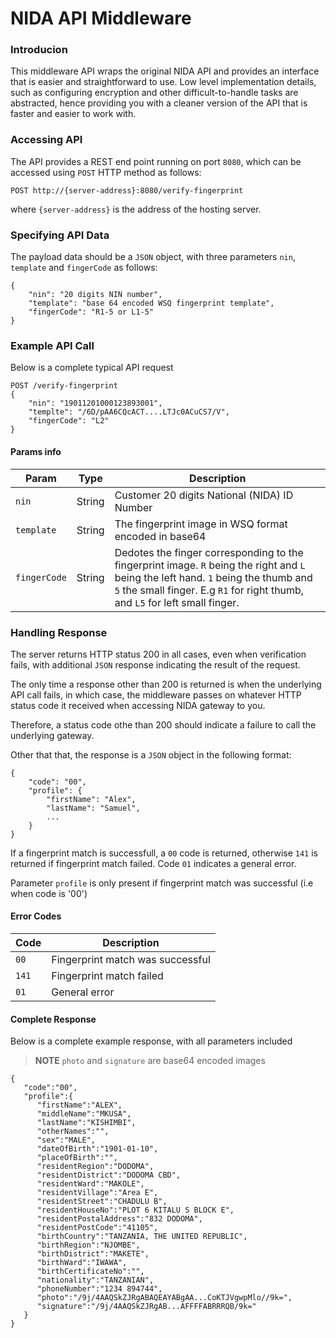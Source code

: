 # NIDA API Middleware

### Introducion
This middleware API wraps the original NIDA API and provides an interface that is easier and straightforward to use. Low level implementation details, such as configuring encryption and other difficult-to-handle tasks are abstracted, hence providing you with a cleaner version of the API that is faster and easier to work with.

### Accessing API
The API provides a REST end point running on port `8080`, which can be accessed using `POST` HTTP method as follows:

`POST http://{server-address}:8080/verify-fingerprint`

where `{server-address}` is the address of the hosting server.

### Specifying API Data
The payload data should be a `JSON` object, with three parameters `nin`, `template` and `fingerCode` as follows:

```
{
    "nin": "20 digits NIN number",
    "template": "base 64 encoded WSQ fingerprint template",
    "fingerCode": "R1-5 or L1-5"
}
```

### Example API Call
Below is a complete typical API request

```
POST /verify-fingerprint
{
    "nin": "19011201000123893001",
    "templte": "/6D/pAA6CQcACT....LTJc0ACuCS7/V",
    "fingerCode": "L2"
}
```

#### Params info
|Param|Type|Description|
|---------|---------|-------|
|`nin`|String|Customer 20 digits National (NIDA) ID Number|
|`template`|String|The fingerprint image in WSQ format encoded in base64|
|`fingerCode`|String|Dedotes the finger corresponding to the fingerprint image. `R` being the right and `L` being the left hand. `1` being the thumb and `5` the small finger. E.g `R1` for right thumb, and `L5` for left small finger.

### Handling Response
The server returns HTTP status 200 in all cases, even when verification fails, with additional `JSON` response indicating the result of the request.

The only time a response other than 200 is returned is when the underlying API call fails, in which case, the middleware passes on whatever HTTP status code it received when accessing NIDA gateway to you.

Therefore, a status code othe than 200 should indicate a failure to call the underlying gateway.

Other that that, the response is a `JSON` object in the following format:

```
{
    "code": "00",
    "profile": {
        "firstName": "Alex",
        "lastName": "Samuel",
        ...
    }
}
```

If a fingerprint match is successfull, a `00` code is returned, otherwise `141` is returned if fingerprint match failed. Code `01` indicates a general error.

Parameter `profile` is only present if fingerprint match was successful (i.e when code is '00')


#### Error Codes
|Code|Description|
|-----|------|
|`00`|Fingerprint match was successful|
|`141`|Fingerprint match failed|
|`01`|General error|

#### Complete Response
Below is a complete example response, with all parameters included

> **NOTE** `photo` and `signature` are base64 encoded images


```
{
   "code":"00",
   "profile":{
      "firstName":"ALEX",
      "middleName":"MKUSA",
      "lastName":"KISHIMBI",
      "otherNames":"",
      "sex":"MALE",
      "dateOfBirth":"1901-01-10",
      "placeOfBirth":"",
      "residentRegion":"DODOMA",
      "residentDistrict":"DODOMA CBD",
      "residentWard":"MAKOLE",
      "residentVillage":"Area E",
      "residentStreet":"CHADULU B",
      "residentHouseNo":"PLOT 6 KITALU S BLOCK E",
      "residentPostalAddress":"832 DODOMA",
      "residentPostCode":"41105",
      "birthCountry":"TANZANIA, THE UNITED REPUBLIC",
      "birthRegion":"NJOMBE",
      "birthDistrict":"MAKETE",
      "birthWard":"IWAWA",
      "birthCertificateNo":"",
      "nationality":"TANZANIAN",
      "phoneNumber":"1234 894744",
      "photo":"/9j/4AAQSkZJRgABAQEAYABgAA...CoKTJVgwpMlo//9k=",
      "signature":"/9j/4AAQSkZJRgAB...AFFFFABRRRQB/9k="
   }
}
```